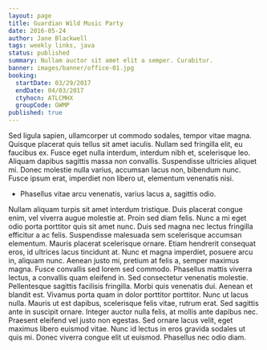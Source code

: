 ```yaml
---
layout: page
title: Guardian Wild Music Party
date: 2016-05-24
author: Jane Blackwell
tags: weekly links, java
status: published
summary: Nullam auctor sit amet elit a semper. Curabitur.
banner: images/banner/office-01.jpg
booking:
  startDate: 03/29/2017
  endDate: 04/03/2017
  ctyhocn: ATLCMHX
  groupCode: GWMP
published: true
---
```

Sed ligula sapien, ullamcorper ut commodo sodales, tempor vitae magna. Quisque placerat quis tellus sit amet iaculis. Nullam sed fringilla elit, eu faucibus ex. Fusce eget nulla interdum, interdum nibh et, scelerisque leo. Aliquam dapibus sagittis massa non convallis. Suspendisse ultricies aliquet mi. Donec molestie nulla varius, accumsan lacus non, bibendum nunc. Fusce ipsum erat, imperdiet non libero ut, elementum venenatis nisi.

* Phasellus vitae arcu venenatis, varius lacus a, sagittis odio.

Nullam aliquam turpis sit amet interdum tristique. Duis placerat congue enim, vel viverra augue molestie at. Proin sed diam felis. Nunc a mi eget odio porta porttitor quis sit amet nunc. Duis sed magna nec lectus fringilla efficitur a ac felis. Suspendisse malesuada sem scelerisque accumsan elementum. Mauris placerat scelerisque ornare. Etiam hendrerit consequat eros, id ultrices lacus tincidunt at. Nunc et magna imperdiet, posuere arcu in, aliquam nunc. Aenean justo mi, pretium at felis a, semper maximus magna. Fusce convallis sed lorem sed commodo. Phasellus mattis viverra lectus, a convallis quam eleifend in.
Sed consectetur venenatis molestie. Pellentesque sagittis facilisis fringilla. Morbi quis venenatis dui. Aenean et blandit est. Vivamus porta quam in dolor porttitor porttitor. Nunc ut lacus nulla. Mauris ut est dapibus, scelerisque felis vitae, rutrum erat. Sed sagittis ante in suscipit ornare. Integer auctor nulla felis, at mollis ante dapibus nec. Praesent eleifend vel justo non egestas. Sed ornare lacus velit, eget maximus libero euismod vitae. Nunc id lectus in eros gravida sodales ut quis mi. Donec viverra congue elit ut euismod. Phasellus nec odio diam.
